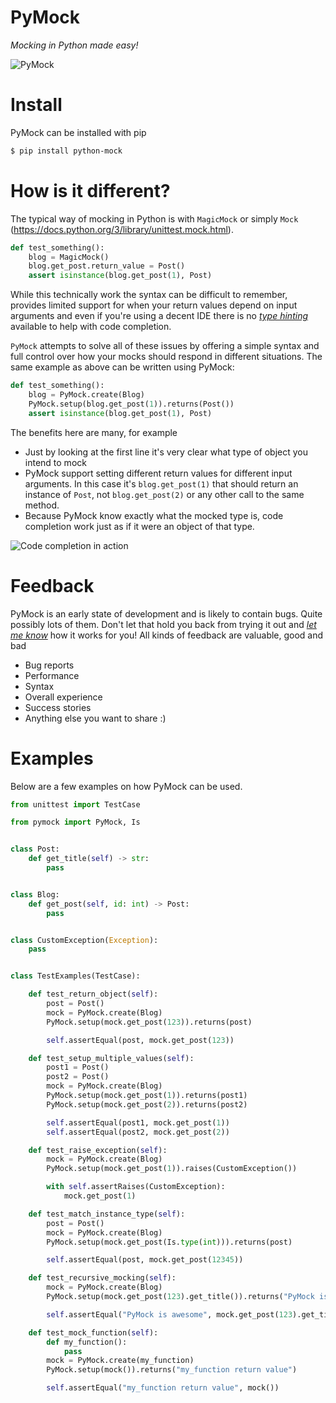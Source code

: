 # PyMock
_Mocking in Python made easy!_

![PyMock](https://github.com/diddi-/pymock/workflows/PyMock/badge.svg)

# Install
PyMock can be installed with pip
```bash
$ pip install python-mock
```

# How is it different?

The typical way of mocking in Python is with `MagicMock` or simply `Mock` (https://docs.python.org/3/library/unittest.mock.html).
```python
def test_something():
    blog = MagicMock()
    blog.get_post.return_value = Post()
    assert isinstance(blog.get_post(1), Post)
```
While this technically work the syntax can be difficult to remember, provides limited
support for when your return values depend on input arguments and even if you're using a decent IDE
there is no [_type hinting_](https://www.python.org/dev/peps/pep-0484/) available to help with code completion.

`PyMock` attempts to solve all of these issues by offering a simple syntax and full control over how
your mocks should respond in different situations. The same example as above can be written using
PyMock:
```python
def test_something():
    blog = PyMock.create(Blog)
    PyMock.setup(blog.get_post(1)).returns(Post())
    assert isinstance(blog.get_post(1), Post)
```
The benefits here are many, for example
* Just by looking at the first line it's very clear what type of object you intend to mock
* PyMock support setting different return values for different input arguments. In this case
  it's `blog.get_post(1)` that should return an instance of `Post`, not `blog.get_post(2)` or any
  other call to the same method.
* Because PyMock know exactly what the mocked type is, code completion work just as if it were an
object of that type.

![Code completion in action](/docs/img/pymmock-type-hinting.png?raw=true)

# Feedback
PyMock is an early state of development and is likely to contain bugs. Quite possibly lots of them.
Don't let that hold you back from trying it out and [_let me know_](/issues) how it works for you!
All kinds of feedback are valuable, good and bad
* Bug reports
* Performance
* Syntax
* Overall experience
* Success stories
* Anything else you want to share :)

# Examples
Below are a few examples on how PyMock can be used.
```python
from unittest import TestCase

from pymock import PyMock, Is


class Post:
    def get_title(self) -> str:
        pass


class Blog:
    def get_post(self, id: int) -> Post:
        pass


class CustomException(Exception):
    pass


class TestExamples(TestCase):

    def test_return_object(self):
        post = Post()
        mock = PyMock.create(Blog)
        PyMock.setup(mock.get_post(123)).returns(post)

        self.assertEqual(post, mock.get_post(123))

    def test_setup_multiple_values(self):
        post1 = Post()
        post2 = Post()
        mock = PyMock.create(Blog)
        PyMock.setup(mock.get_post(1)).returns(post1)
        PyMock.setup(mock.get_post(2)).returns(post2)

        self.assertEqual(post1, mock.get_post(1))
        self.assertEqual(post2, mock.get_post(2))

    def test_raise_exception(self):
        mock = PyMock.create(Blog)
        PyMock.setup(mock.get_post(1)).raises(CustomException())

        with self.assertRaises(CustomException):
            mock.get_post(1)

    def test_match_instance_type(self):
        post = Post()
        mock = PyMock.create(Blog)
        PyMock.setup(mock.get_post(Is.type(int))).returns(post)

        self.assertEqual(post, mock.get_post(12345))

    def test_recursive_mocking(self):
        mock = PyMock.create(Blog)
        PyMock.setup(mock.get_post(123).get_title()).returns("PyMock is awesome")

        self.assertEqual("PyMock is awesome", mock.get_post(123).get_title())

    def test_mock_function(self):
        def my_function():
            pass
        mock = PyMock.create(my_function)
        PyMock.setup(mock()).returns("my_function return value")

        self.assertEqual("my_function return value", mock())
```

